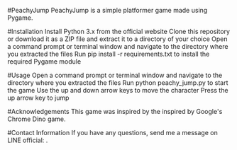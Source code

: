 #PeachyJump
PeachyJump is a simple platformer game made using Pygame.

#Installation
Install Python 3.x from the official website
Clone this repository or download it as a ZIP file and extract it to a directory of your choice
Open a command prompt or terminal window and navigate to the directory where you extracted the files
Run pip install -r requirements.txt to install the required Pygame module

#Usage
Open a command prompt or terminal window and navigate to the directory where you extracted the files
Run python peachy_jump.py to start the game
Use the up and down arrow keys to move the character
Press the up arrow key to jump

#Acknowledgements
This game was inspired by the inspired by Google's Chrome Dino game.

#Contact Information
If you have any questions, send me a message on LINE official: .
